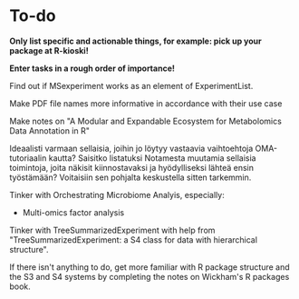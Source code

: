 # To-do

**Only list specific and actionable things, for example: pick up your package at R-kioski!**

**Enter tasks in a rough order of importance!**

Find out if MSexperiment works as an element of ExperimentList.

Make PDF file names more informative in accordance with their use case

Make notes on "A Modular and Expandable Ecosystem for Metabolomics Data
Annotation in R"

Ideaalisti varmaan sellaisia, joihin jo löytyy vastaavia vaihtoehtoja OMA-tutoriaalin kautta? Saisitko listatuksi Notamesta muutamia sellaisia toimintoja, joita näkisit kiinnostavaksi ja hyödylliseksi lähteä ensin työstämään? Voitaisiin sen pohjalta keskustella sitten tarkemmin.


Tinker with Orchestrating Microbiome Analyis, especially:
- Multi-omics factor analysis

Tinker with TreeSummarizedExperiment with help from "TreeSummarizedExperiment: a S4 class for data with hierarchical structure".

If there isn't anything to do, get more familiar with R package structure and the S3 and S4 systems by completing the notes on Wickham's R packages book.

